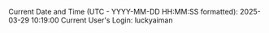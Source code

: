 Current Date and Time (UTC - YYYY-MM-DD HH:MM:SS formatted): 2025-03-29 10:19:00
Current User's Login: luckyaiman
